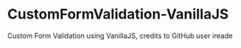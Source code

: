 # CustomFormValidation-VanillaJS
Custom Form Validation using VanillaJS, credits to GitHub user ireade
